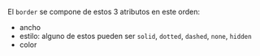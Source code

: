 El `border` se compone de estos 3 atributos en este orden:

- ancho
- estilo: alguno de estos pueden ser `solid`, `dotted`, `dashed`, `none`, `hidden`
- color
